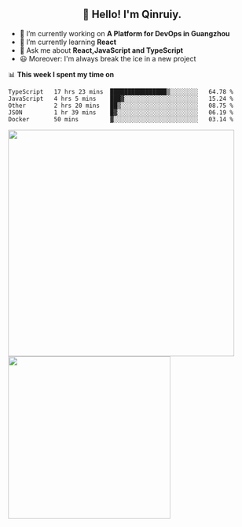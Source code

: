 <h2 align="center">👋 Hello! I'm Qinruiy.</h2>


- 🔭 I’m currently working on **A Platform for DevOps in Guangzhou**
- 🌱 I’m currently learning **React**
- 💬 Ask me about **React,JavaScript and TypeScript**
- 😃 Moreover: I'm always break the ice in a new project

📊 **This week I spent my time on**

<!--START_SECTION:waka-->
```text
TypeScript   17 hrs 23 mins  ████████████████▒░░░░░░░░   64.78 % 
JavaScript   4 hrs 5 mins    ███▓░░░░░░░░░░░░░░░░░░░░░   15.24 % 
Other        2 hrs 20 mins   ██▒░░░░░░░░░░░░░░░░░░░░░░   08.75 % 
JSON         1 hr 39 mins    █▓░░░░░░░░░░░░░░░░░░░░░░░   06.19 % 
Docker       50 mins         ▓░░░░░░░░░░░░░░░░░░░░░░░░   03.14 % 
```
<!--END_SECTION:waka-->

<p>
<img align="left" width="460" src="https://github-readme-stats.vercel.app/api?username=Qinruiy&custom_title=Qrinruiy's Github Stats&theme=graywhite&hide_border=true"/> <img align="left" width="330" src="https://github-readme-stats.vercel.app/api/top-langs/?username=Qinruiy&layout=compact&theme=graywhite&hide_border=true"/>
</p>
